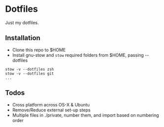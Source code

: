 Dotfiles
========

Just my dotfiles.

Installation
------------
- Clone this repo to $HOME
- Install gnu-stow and `stow` required folders from $HOME, passing --dotfiles
```
stow -v --dotfiles zsh
stow -v --dotfiles git
...
```

Todos
-----
- Cross platform across OS-X & Ubuntu
- Remove/Reduce external set-up steps
- Multiple files in ./private, number them, and import based on numbering order

